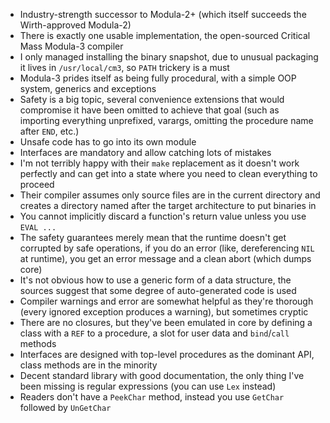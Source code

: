 - Industry-strength successor to Modula-2+ (which itself succeeds the
  Wirth-approved Modula-2)
- There is exactly one usable implementation, the open-sourced
  Critical Mass Modula-3 compiler
- I only managed installing the binary snapshot, due to unusual
  packaging it lives in `/usr/local/cm3`, so `PATH` trickery is a must
- Modula-3 prides itself as being fully procedural, with a simple OOP
  system, generics and exceptions
- Safety is a big topic, several convenience extensions that would
  compromise it have been omitted to achieve that goal (such as
  importing everything unprefixed, varargs, omitting the procedure
  name after `END`, etc.)
- Unsafe code has to go into its own module
- Interfaces are mandatory and allow catching lots of mistakes
- I'm not terribly happy with their `make` replacement as it doesn't
  work perfectly and can get into a state where you need to clean
  everything to proceed
- Their compiler assumes only source files are in the current
  directory and creates a directory named after the target
  architecture to put binaries in
- You cannot implicitly discard a function's return value unless you
  use `EVAL ...`
- The safety guarantees merely mean that the runtime doesn't get
  corrupted by safe operations, if you do an error (like,
  dereferencing `NIL` at runtime), you get an error message and a
  clean abort (which dumps core)
- It's not obvious how to use a generic form of a data structure, the
  sources suggest that some degree of auto-generated code is used
- Compiler warnings and error are somewhat helpful as they're thorough
  (every ignored exception produces a warning), but sometimes cryptic
- There are no closures, but they've been emulated in core by defining
  a class with a `REF` to a procedure, a slot for user data and
  `bind`/`call` methods
- Interfaces are designed with top-level procedures as the dominant
  API, class methods are in the minority
- Decent standard library with good documentation, the only thing I've
  been missing is regular expressions (you can use `Lex` instead)
- Readers don't have a `PeekChar` method, instead you use `GetChar`
  followed by `UnGetChar`
